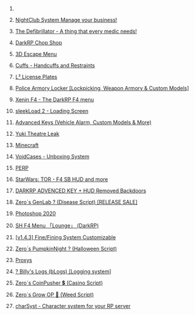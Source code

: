 1.

1. [NightClub System Manage your business!](https://pirates.gg/showthread.php?tid=76)
2. [The Defibrillator - A thing that every medic needs!](https://pirates.gg/showthread.php?tid=78)
3. [DarkRP Chop Shop](https://pirates.gg/showthread.php?tid=80)
4. [3D Escape Menu](https://pirates.gg/showthread.php?tid=81)
5. [Cuffs - Handcuffs and Restraints](https://pirates.gg/showthread.php?tid=82)
6. [L² License Plates](https://pirates.gg/showthread.php?tid=83)
7. [Police Armory Locker [Lockpicking, Weapon Armory & Custom Models]](https://pirates.gg/showthread.php?tid=84)
8. [Xenin F4 - The DarkRP F4 menu](https://pirates.gg/showthread.php?tid=95)
9. [sleekLoad 2 - Loading Screen](https://pirates.gg/showthread.php?tid=96)
10. [Advanced Keys (Vehicle Alarm, Custom Models & More)](https://pirates.gg/showthread.php?tid=104)
11. [Yuki Theatre Leak](https://pirates.gg/showthread.php?tid=106)
12. [Minecraft](https://pirates.gg/showthread.php?tid=118)
13. [VoidCases - Unboxing System](https://pirates.gg/showthread.php?tid=97)
14. [PERP](https://pirates.gg/showthread.php?tid=123)
15. [StarWars: TOR - F4 SB HUD and more](https://pirates.gg/showthread.php?tid=125)
16. [DARKRP ADVENCED KEY + HUD Removed Backdoors](https://pirates.gg/showthread.php?tid=126)
17. [Zero´s GenLab ? (Disease Script) [RELEASE SALE]](https://pirates.gg/showthread.php?tid=129)
18. [Photoshop 2020](https://pirates.gg/showthread.php?tid=120)
19. [SH F4 Menu 「Lounge」 (DarkRP)](https://pirates.gg/showthread.php?tid=127)
20. [[v1.4.3] Fine/Fining System Customizable](https://pirates.gg/showthread.php?tid=137)
21. [Zero´s PumpkinNight ? (Halloween Script)](https://pirates.gg/showthread.php?tid=141)
22. [Proxys](https://pirates.gg/showthread.php?tid=142)
23. [? Billy's Logs (bLogs) [Logging system]](https://pirates.gg/showthread.php?tid=143)
24. [Zero´s CoinPusher 💲 (Casino Script)](https://pirates.gg/showthread.php?tid=144)
25. [Zero´s Grow OP 🌱 (Weed Script)](https://pirates.gg/showthread.php?tid=146)
26. [charSyst - Character system for your RP server](https://pirates.gg/showthread.php?tid=147)






